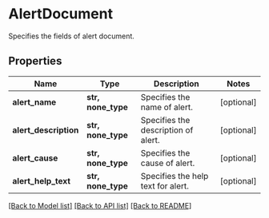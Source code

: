 # AlertDocument

Specifies the fields of alert document.

## Properties
Name | Type | Description | Notes
------------ | ------------- | ------------- | -------------
**alert_name** | **str, none_type** | Specifies the name of alert. | [optional] 
**alert_description** | **str, none_type** | Specifies the description of alert. | [optional] 
**alert_cause** | **str, none_type** | Specifies the cause of alert. | [optional] 
**alert_help_text** | **str, none_type** | Specifies the help text for alert. | [optional] 

[[Back to Model list]](../README.md#documentation-for-models) [[Back to API list]](../README.md#documentation-for-api-endpoints) [[Back to README]](../README.md)


